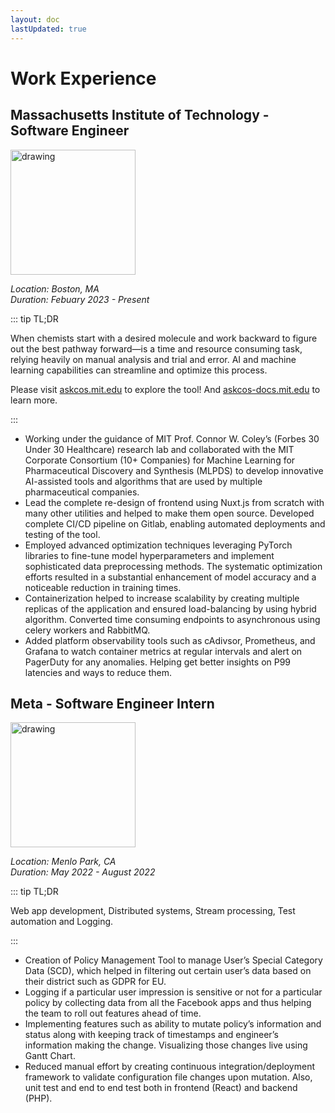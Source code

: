 ```yaml
---
layout: doc
lastUpdated: true
---
```

# Work Experience
## Massachusetts Institute of Technology - Software Engineer
<img src="https://upload.wikimedia.org/wikipedia/commons/0/0c/MIT_logo.svg" alt="drawing" width="200"/>

*Location: Boston, MA*  
*Duration: Febuary 2023 - Present*


::: tip TL;DR

When chemists start with a desired molecule and work backward to figure out the best pathway forward—is a time and resource consuming task, relying heavily on manual analysis and trial and error. AI and machine learning capabilities can streamline and optimize this process.

Please visit [askcos.mit.edu](https://askcos.mit.edu) to explore the tool! And [askcos-docs.mit.edu](https://askcos-docs.mit.edu) to learn more.

:::

- Working under the guidance of MIT Prof. Connor W. Coley’s (Forbes 30 Under 30 Healthcare) research lab and collaborated
with the MIT Corporate Consortium (10+ Companies) for Machine Learning for Pharmaceutical Discovery and Synthesis
(MLPDS) to develop innovative AI-assisted tools and algorithms that are used by multiple pharmaceutical companies.
- Lead the complete re-design of frontend using Nuxt.js from scratch with many other utilities and helped to make them open
source. Developed complete CI/CD pipeline on Gitlab, enabling automated deployments and testing of the tool.
- Employed advanced optimization techniques leveraging PyTorch libraries to fine-tune model hyperparameters and
implement sophisticated data preprocessing methods. The systematic optimization efforts resulted in a substantial
enhancement of model accuracy and a noticeable reduction in training times.
- Containerization helped to increase scalability by creating multiple replicas of the application and ensured load-balancing by
using hybrid algorithm. Converted time consuming endpoints to asynchronous using celery workers and RabbitMQ.
- Added platform observability tools such as cAdivsor, Prometheus, and Grafana to watch container metrics at regular intervals
and alert on PagerDuty for any anomalies. Helping get better insights on P99 latencies and ways to reduce them.

## Meta - Software Engineer Intern
<img src="https://upload.wikimedia.org/wikipedia/commons/7/7b/Meta_Platforms_Inc._logo.svg" alt="drawing" width="200"/>

*Location: Menlo Park, CA*  
*Duration: May 2022 - August 2022*

::: tip TL;DR

Web app development, Distributed systems, Stream processing, Test automation and Logging.

:::

- Creation of Policy Management Tool to manage User’s Special Category Data (SCD), which helped in filtering out certain
user’s data based on their district such as GDPR for EU.
- Logging if a particular user impression is sensitive or not for a particular policy by collecting data from all the Facebook apps
and thus helping the team to roll out features ahead of time.
- Implementing features such as ability to mutate policy’s information and status along with keeping track of timestamps and
engineer’s information making the change. Visualizing those changes live using Gantt Chart.
- Reduced manual effort by creating continuous integration/deployment framework to validate configuration file changes
upon mutation. Also, unit test and end to end test both in frontend (React) and backend (PHP).

